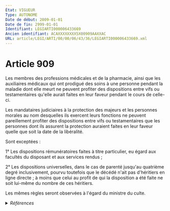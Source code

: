 ```yaml
---
État: VIGUEUR
Type: AUTONOME
Date de début: 2009-01-01
Date de fin: 2999-01-01
Identifiant: LEGIARTI000006433669
Ancien identifiant: ACAXXXXXXXX5X00909AAXXAC
URL: article/LEGI/ARTI/00/00/06/43/36/LEGIARTI000006433669.xml
---
```


<h1>Article 909</h1>

Les membres des professions médicales et de la pharmacie, ainsi que les
auxiliaires médicaux qui ont prodigué des soins à une personne pendant la
maladie dont elle meurt ne peuvent profiter des dispositions entre vifs ou
testamentaires qu'elle aurait faites en leur faveur pendant le cours de
celle-ci.<br />

Les mandataires judiciaires à la protection des majeurs et les personnes morales
au nom desquelles ils exercent leurs fonctions ne peuvent pareillement profiter
des dispositions entre vifs ou testamentaires que les personnes dont ils
assurent la protection auraient faites en leur faveur quelle que soit la date de
la libéralité.<br />

Sont exceptées :<br />

1° Les dispositions rémunératoires faites à titre particulier, eu égard aux
facultés du disposant et aux services rendus ;<br />

2° Les dispositions universelles, dans le cas de parenté jusqu'au quatrième
degré inclusivement, pourvu toutefois que le décédé n'ait pas d'héritiers en
ligne directe ; à moins que celui au profit de qui la disposition a été faite ne
soit lui-même du nombre de ces héritiers.<br />

Les mêmes règles seront observées à l'égard du ministre du culte.


<details>
  <summary><em>Références</em></summary>

  <h2>Articles faisant référence à l'article</h2>
  
  <ul>
    <li>
      <a href="https://legal.tricoteuses.fr//redirection/LEGIARTI000006284900?vers=git&vers=legifrance">LOI n° 2007-308 du 5 mars 2007 portant réforme de la protection juridique des majeurs - article 9 ENTIEREMENT_MODIF</a> MODIFICATION cible
    </li>
  </ul>
  
  <h2>Références faites par l'article</h2>
  
  <ul>
    <li>
      2015-12-28 CITATION cible <a href="https://legal.tricoteuses.fr//redirection/LEGIARTI000031706474?vers=git&vers=legifrance">LOI n° 2015-1776 du 28 décembre 2015 relative à l'adaptation de la société au vieillissement - article 28 ENTIEREMENT_MODIF</a>
    </li>
    <li>
      2999-01-01 CITATION cible <a href="https://legal.tricoteuses.fr//redirection/LEGIARTI000043276858?vers=git&vers=legifrance">Code de l'action sociale et des familles - article L116-4 AUTONOME VIGUEUR, en vigueur depuis le 2021-03-12</a>
    </li>
    <li>
      2999-01-01 CITATION cible <a href="https://legal.tricoteuses.fr//redirection/LEGIARTI000006797648?vers=git&vers=legifrance">Code de l'action sociale et des familles - article L331-4 AUTONOME ABROGE, en vigueur du 2007-03-07 au 2015-12-30</a>
    </li>
    <li>
      2999-01-01 CITATION cible <a href="https://legal.tricoteuses.fr//redirection/LEGIARTI000006797965?vers=git&vers=legifrance">Code de l'action sociale et des familles - article L443-6 AUTONOME ABROGE, en vigueur du 2002-01-18 au 2015-12-30</a>
    </li>
    <li>
      2999-01-01 CITATION cible <a href="https://legal.tricoteuses.fr//redirection/LEGIARTI000006681488?vers=git&vers=legifrance">Code de la famille et de l'aide sociale - article 209 bis AUTONOME ABROGE, en vigueur du 1971-12-28 au 2000-12-23</a>
    </li>
    <li>
      2999-01-01 CITATION cible <a href="https://legal.tricoteuses.fr//redirection/LEGIARTI000019730205?vers=git&vers=legifrance">Code de la santé publique - article R4321-97 AUTONOME VIGUEUR, en vigueur depuis le 2008-11-06</a>
    </li>
    <li>
      CODIFICATION source Loi 1803-05-03
    </li>
    <li>
      1989-07-10 CITATION cible <a href="https://legal.tricoteuses.fr//redirection/LEGIARTI000006681920?vers=git&vers=legifrance">Loi n°89-475 du 10 juillet 1989 relative à l'accueil par des particuliers, à leur domicile, à titre onéreux, de personnes âgées ou handicapées adultes (1). - article 13 AUTONOME ABROGE, en vigueur du 1989-07-12 au 2000-12-23</a>
    </li>
    <li>
      2007-03-05 MODIFICATION source <a href="https://legal.tricoteuses.fr//redirection/LEGIARTI000006284900?vers=git&vers=legifrance">LOI n° 2007-308 du 5 mars 2007 portant réforme de la protection juridique des majeurs - article 9 ENTIEREMENT_MODIF</a>
    </li>
  </ul>
</details>
